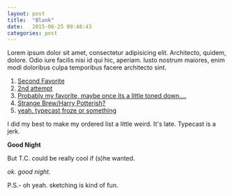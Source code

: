 ```yaml
---
layout: post
title:  "Blank"
date:   2015-06-25 09:48:43
categories: post
---
```

Lorem ipsum dolor sit amet, consectetur adipisicing elit. Architecto, quidem, dolore. Odio iure facilis nisi id qui hic, aperiam. Iusto nostrum maiores, enim modi doloribus culpa temporibus facere architecto sint.

1. [Second Favorite](https://typecast.com/t4PZVTP6HW/fonts1)
2. [2nd attempt](https://typecast.com/t4PZVTP6HW/fonts-2)
3. [Probably my favorite, maybe once its a little toned down....](https://typecast.com/t4PZVTP6HW/fonts-2)
4. [Strange Brew/Harry Potterish?](https://typecast.com/t4PZVTP6HW/fonts-4)
5. [yeah. typecast froze or something](https://typecast.com/t4PZVTP6HW/fonts-5)

I did my best to make my ordered list a little weird. It's late. Typecast is a jerk. 

**Good Night**

But T.C. could be really cool if (s)he wanted. 

*ok. good night.*

P.S.- oh yeah. sketching is kind of fun.